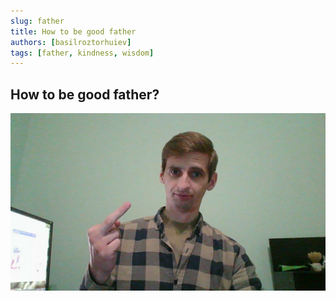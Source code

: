 ```yaml
---
slug: father
title: How to be good father
authors: [basilroztorhuiev]
tags: [father, kindness, wisdom]
---
```


<!-- truncate -->

## How to be good father?

![basil](/img/basil.jpg)
